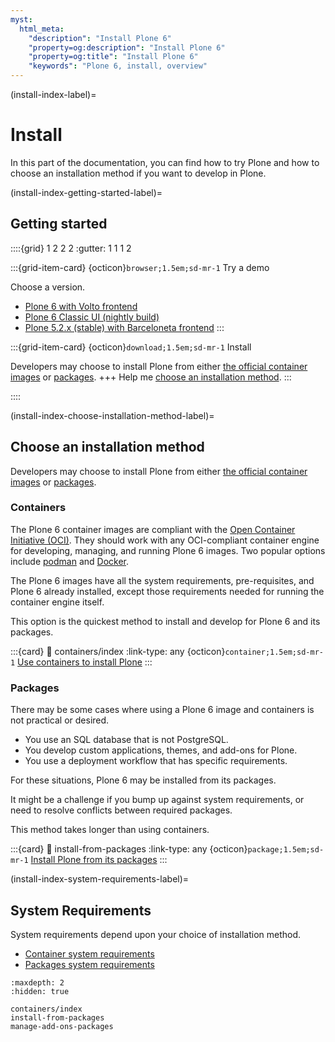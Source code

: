 ```yaml
---
myst:
  html_meta:
    "description": "Install Plone 6"
    "property=og:description": "Install Plone 6"
    "property=og:title": "Install Plone 6"
    "keywords": "Plone 6, install, overview"
---
```


(install-index-label)=

# Install

In this part of the documentation, you can find how to try Plone and how to choose an installation method if you want to develop in Plone.


(install-index-getting-started-label)=

## Getting started

::::{grid} 1 2 2 2
:gutter: 1 1 1 2

:::{grid-item-card} {octicon}`browser;1.5em;sd-mr-1` Try a demo

Choose a version.

-   [Plone 6 with Volto frontend](https://demo.plone.org/)
-   [Plone 6 Classic UI (nightly build)](https://classic.demo.plone.org/login?came_from=/en)
-   [Plone 5.2.x (stable) with Barceloneta frontend](https://52.demo.plone.org/en/)
:::

:::{grid-item-card} {octicon}`download;1.5em;sd-mr-1` Install

Developers may choose to install Plone from either [the official container images](containers/index) or [packages](install-from-packages).
+++
Help me [choose an installation method](install-index-choose-installation-method-label).
:::

::::


(install-index-choose-installation-method-label)=

## Choose an installation method

Developers may choose to install Plone from either [the official container images](containers/index) or [packages](install-from-packages).


### Containers

The Plone 6 container images are compliant with the [Open Container Initiative (OCI)](https://opencontainers.org/).
They should work with any OCI-compliant container engine for developing, managing, and running Plone 6 images.
Two popular options include [podman](https://podman.io/) and [Docker](https://www.docker.com/products/docker-desktop/).

The Plone 6 images have all the system requirements, pre-requisites, and Plone 6 already installed, except those requirements needed for running the container engine itself.

This option is the quickest method to install and develop for Plone 6 and its packages.

:::{card}
:link: containers/index
:link-type: any
{octicon}`container;1.5em;sd-mr-1` [Use containers to install Plone](containers/index)
:::


### Packages

There may be some cases where using a Plone 6 image and containers is not practical or desired.

-   You use an SQL database that is not PostgreSQL.
-   You develop custom applications, themes, and add-ons for Plone.
-   You use a deployment workflow that has specific requirements.

For these situations, Plone 6 may be installed from its packages.

It might be a challenge if you bump up against system requirements, or need to resolve conflicts between required packages.

This method takes longer than using containers.

:::{card}
:link: install-from-packages
:link-type: any
{octicon}`package;1.5em;sd-mr-1` [Install Plone from its packages](install-from-packages)
:::


(install-index-system-requirements-label)=

## System Requirements

System requirements depend upon your choice of installation method.

-   [Container system requirements](install-containers-index-system-requirements-label)
-   [Packages system requirements](install-packages-system-requirements-label)


```{toctree}
:maxdepth: 2
:hidden: true

containers/index
install-from-packages
manage-add-ons-packages
```
